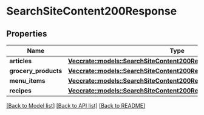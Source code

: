# SearchSiteContent200Response

## Properties

Name | Type | Description | Notes
------------ | ------------- | ------------- | -------------
**articles** | [**Vec<crate::models::SearchSiteContent200ResponseArticlesInner>**](searchSiteContent_200_response_Articles_inner.md) |  | 
**grocery_products** | [**Vec<crate::models::SearchSiteContent200ResponseGroceryProductsInner>**](searchSiteContent_200_response_Grocery_Products_inner.md) |  | 
**menu_items** | [**Vec<crate::models::SearchSiteContent200ResponseGroceryProductsInner>**](searchSiteContent_200_response_Grocery_Products_inner.md) |  | 
**recipes** | [**Vec<crate::models::SearchSiteContent200ResponseGroceryProductsInner>**](searchSiteContent_200_response_Grocery_Products_inner.md) |  | 

[[Back to Model list]](../README.md#documentation-for-models) [[Back to API list]](../README.md#documentation-for-api-endpoints) [[Back to README]](../README.md)


